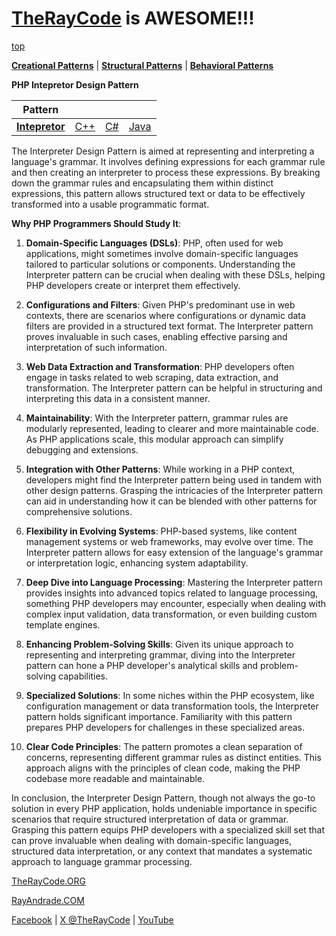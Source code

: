 # [TheRayCode](../../../README.md) is AWESOME!!!

[top](../README.md)

**[Creational Patterns](../../Creational/README.md)** | **[Structural Patterns](../../Structural/README.md)** | **[Behavioral Patterns](../README.md)**

**PHP Intepretor Design Pattern**

|Pattern|   |   |   |
|---|---|---|---|
| [**Intepretor**](README.md) | [C++](../../../CPP/Behavioral/Intepretor/README.md) | [C#](../../../Csharp/Behavioral/Intepretor/README.md) | [Java](../../../Java/Behavioral/Intepretor/README.md) |

The Interpreter Design Pattern is aimed at representing and interpreting a language's grammar. It involves defining expressions for each grammar rule and then creating an interpreter to process these expressions. By breaking down the grammar rules and encapsulating them within distinct expressions, this pattern allows structured text or data to be effectively transformed into a usable programmatic format.

**Why PHP Programmers Should Study It**:

1. **Domain-Specific Languages (DSLs)**: PHP, often used for web applications, might sometimes involve domain-specific languages tailored to particular solutions or components. Understanding the Interpreter pattern can be crucial when dealing with these DSLs, helping PHP developers create or interpret them effectively.

2. **Configurations and Filters**: Given PHP's predominant use in web contexts, there are scenarios where configurations or dynamic data filters are provided in a structured text format. The Interpreter pattern proves invaluable in such cases, enabling effective parsing and interpretation of such information.

3. **Web Data Extraction and Transformation**: PHP developers often engage in tasks related to web scraping, data extraction, and transformation. The Interpreter pattern can be helpful in structuring and interpreting this data in a consistent manner.

4. **Maintainability**: With the Interpreter pattern, grammar rules are modularly represented, leading to clearer and more maintainable code. As PHP applications scale, this modular approach can simplify debugging and extensions.

5. **Integration with Other Patterns**: While working in a PHP context, developers might find the Interpreter pattern being used in tandem with other design patterns. Grasping the intricacies of the Interpreter pattern can aid in understanding how it can be blended with other patterns for comprehensive solutions.

6. **Flexibility in Evolving Systems**: PHP-based systems, like content management systems or web frameworks, may evolve over time. The Interpreter pattern allows for easy extension of the language's grammar or interpretation logic, enhancing system adaptability.

7. **Deep Dive into Language Processing**: Mastering the Interpreter pattern provides insights into advanced topics related to language processing, something PHP developers may encounter, especially when dealing with complex input validation, data transformation, or even building custom template engines.

8. **Enhancing Problem-Solving Skills**: Given its unique approach to representing and interpreting grammar, diving into the Interpreter pattern can hone a PHP developer's analytical skills and problem-solving capabilities.

9. **Specialized Solutions**: In some niches within the PHP ecosystem, like configuration management or data transformation tools, the Interpreter pattern holds significant importance. Familiarity with this pattern prepares PHP developers for challenges in these specialized areas.

10. **Clear Code Principles**: The pattern promotes a clean separation of concerns, representing different grammar rules as distinct entities. This approach aligns with the principles of clean code, making the PHP codebase more readable and maintainable.

In conclusion, the Interpreter Design Pattern, though not always the go-to solution in every PHP application, holds undeniable importance in specific scenarios that require structured interpretation of data or grammar. Grasping this pattern equips PHP developers with a specialized skill set that can prove invaluable when dealing with domain-specific languages, structured data interpretation, or any context that mandates a systematic approach to language grammar processing.

[TheRayCode.ORG](https://www.TheRayCode.org)

[RayAndrade.COM](https://www.RayAndrade.com)

[Facebook](https://www.facebook.com/TheRayCode/) | [X @TheRayCode](https://www.x.com/TheRayCode/) | [YouTube](https://www.youtube.com/TheRayCode/)
